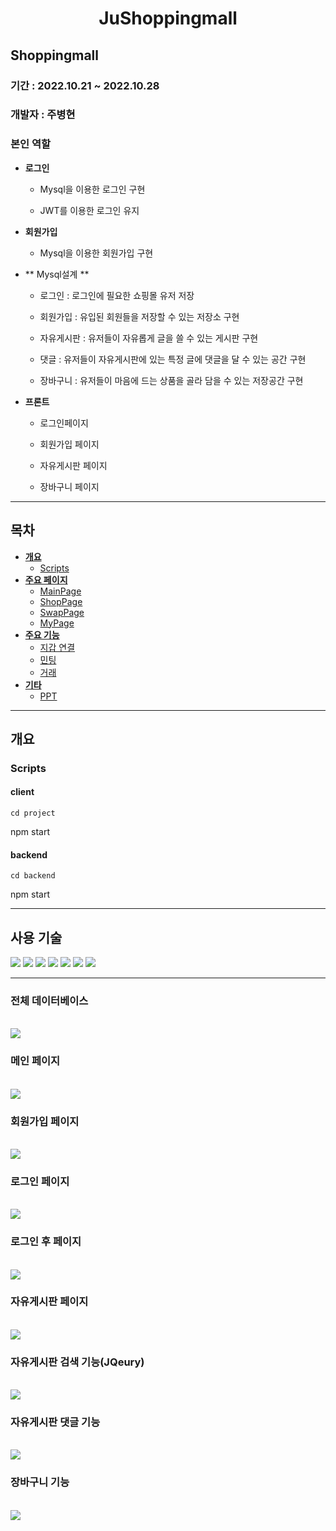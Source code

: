 # <div align="center">**JuShoppingmall**</div>

## Shoppingmall

### 기간 : 2022.10.21 ~ 2022.10.28

### 개발자 : 주병현

### 본인 역할

- **로그인**

  - Mysql을 이용한 로그인 구현
  
  - JWT를 이용한 로그인 유지

- **회원가입**

  - Mysql을 이용한 회원가입 구현

- ** Mysql설계 **

  - 로그인 : 로그인에 필요한 쇼핑몰 유저 저장

  - 회원가입 : 유입된 회원들을 저장할 수 있는 저장소 구현

  - 자유게시판 : 유저들이 자유롭게 글을 쓸 수 있는 게시판 구현
  
  - 댓글 : 유저들이 자유게시판에 있는 특정 글에 댓글을 달 수 있는 공간 구현
  
  - 장바구니 : 유저들이 마음에 드는 상품을 골라 담을 수 있는 저장공간 구현

- **프론트**

  - 로그인페이지

  - 회원가입 페이지

  - 자유게시판 페이지

  - 장바구니 페이지

---

## 목차

- [**개요**](#개요)
  - [Scripts](#Scripts)
- [**주요 페이지**](#주요-페이지)
  - [MainPage](#Main-Page)
  - [ShopPage](#Shop-Page)
  - [SwapPage](#Swap-Page)
  - [MyPage](#My-Page)
- [**주요 기능**](#주요-기능)
  - [지갑 연결](#지갑연결)
  - [민팅](#민팅)
  - [거래](#거래)
- [**기타**](#기타)
  - [PPT](#PPT)

---

## **개요**

### **Scripts**

#### client

`cd project`

npm start

#### backend

`cd backend`

npm start

---

## 사용 **기술**

<img src="https://img.shields.io/badge/CSS3-1572B6?style=for-the-badge&logo=CSS3&logoColor=white"> 
<img src="https://img.shields.io/badge/JavaScript-F7DF1E?style=for-the-badge&logo=JavaScript&logoColor=black">
<img src="https://img.shields.io/badge/React-61DAFB?style=for-the-badge&logo=React&logoColor=black"> 
<img src="https://img.shields.io/badge/Mysql-2496ED?style=for-the-badge&logo=Mysql&logoColor=black"> 
<img src="https://img.shields.io/badge/Express.js-363636?style=for-the-badge&logo=Express.js&logoColor=white">
<img src="https://img.shields.io/badge/Node.js-F16822?style=for-the-badge&logo=Node.js&logoColor=white"> 
<img src="https://img.shields.io/badge/JWT-FF9900?style=for-the-badge&logo=JWT&logoColor=black">

---

### 전체 데이터베이스

<br/>

<img src="./img/database.png" />

<br/>

### 메인 페이지

<br/>

<img src="./img/mainPage.png" />

<br/>

### 회원가입 페이지

<br/>

<img src="./img/signUpPage.png" />

<br/>

### 로그인 페이지

<br/>

<img src="./img/loginPage.png" />

<br/>

### 로그인 후 페이지

<br/>

<img src="./img/loginAfterPage.png" />

<br/>

### 자유게시판 페이지

<br/>

<img src="./img/board.png" />

<br/>

### 자유게시판 검색 기능(JQeury)

<br/>

<img src="./img/jquerySearch.png" />

<br/>

### 자유게시판 댓글 기능

<br/>

<img src="./img/reply.png" />

<br/>

### 장바구니 기능

<br/>

<img src="./img/cart.png" />

<br/>
